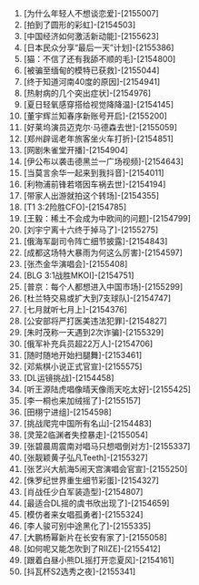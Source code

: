 
1. [为什么年轻人不想谈恋爱]-[2155007]
1. [拍到了圆形的彩虹]-[2154503]
1. [中国经济如何激活新动能]-[2155623]
1. [日本民众分享“最后一天”计划]-[2155386]
1. [猫：不信了还有我舔不顺的毛]-[2154800]
1. [被骗至缅甸的模特已获救]-[2155044]
1. [终于知道河南40度的原因]-[2154941]
1. [热射病的几个突出症状]-[2154976]
1. [夏日轻氧感穿搭给视觉降降温]-[2154145]
1. [董宇辉兰知春序新账号开启]-[2155200]
1. [好莱坞演员迈克尔·马德森去世]-[2155059]
1. [郑州辟谣老年旅客坐火车打折]-[2154851]
1. [网剧朱雀堂开播]-[2154904]
1. [伊公布以袭击德黑兰一广场视频]-[2154643]
1. [当莫言余华一起来到我抖音]-[2154011]
1. [利物浦前锋若塔因车祸去世]-[2154194]
1. [带家人出游就拍这个转场]-[2154355]
1. [T1 3:2险胜CFO]-[2154785]
1. [王毅：稀土不会成为中欧间的问题]-[2154799]
1. [刘宇宁离十六终于掉马了]-[2155275]
1. [俄海军副司令阵亡细节披露]-[2154843]
1. [成都这场特大暴雨为何这么厉害]-[2154597]
1. [张杰金华演唱会]-[2155408]
1. [BLG 3:1战胜MKOI]-[2154751]
1. [普京：每个人都想进入中国市场]-[2155299]
1. [杜兰特交易或扩大到7支球队]-[2154747]
1. [七月就听七月上]-[2154376]
1. [公安部将严打医美违法犯罪]-[2154827]
1. [朱时茂称一天遇到2次诈骗]-[2155329]
1. [俄军补充兵员超22万人]-[2154706]
1. [随时随地开始扫腿舞]-[2153461]
1. [邓紫棋小说正式官宣]-[2155575]
1. [DL运镜挑战]-[2154458]
1. [听王源陆虎唱像晴天像雨天吃太好]-[2155425]
1. [李一桐也来加绒摇了]-[2155157]
1. [田栩宁进组]-[2154598]
1. [挑战爬完中国所有名山]-[2154483]
1. [灵笼2临渊者失控暴走]-[2155054]
1. [张碧晨周震南对唱马只想唱倒对方]-[2155337]
1. [张靓颖黄子弘凡Teeth]-[2155327]
1. [张艺兴大航海5闹天宫演唱会官宣]-[2155250]
1. [侏罗纪世界重生细节彩蛋]-[2154327]
1. [肖战任少白军装造型]-[2154807]
1. [最适合DL摇的虞书欣出现了]-[2154659]
1. [模仿者来女唱孤勇者]-[2155324]
1. [李人骏可别中途黑化了]-[2155335]
1. [大鹏杨幂新片在长安有家了]-[2155058]
1. [如何呢又能怎吹到了RIIZE]-[2155412]
1. [跟着白昼小熊DL摇打开恋夏风]-[2154161]
1. [抖瓦杯S2选秀之夜]-[2155341]